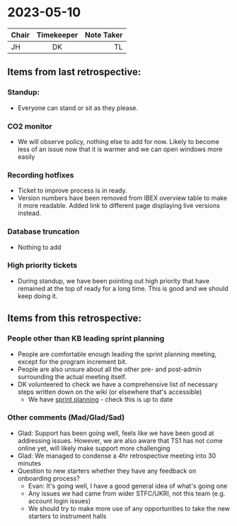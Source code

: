 # 2023-05-10

| Chair      | Timekeeper | Note Taker |
| :--------   | :---------: | ----------: |
| JH | DK | TL |

## Items from last retrospective:

### Standup: 
- Everyone can stand or sit as they please.

### CO2 monitor
- We will observe policy, nothing else to add for now. Likely to become less of an issue now that it is warmer and we can open windows more easily

### Recording hotfixes
- Ticket to improve process is in ready. 
- Version numbers have been removed from IBEX overview table to make it more readable. Added link to different page displaying live versions instead.

### Database truncation
- Nothing to add

### High priority tickets
- During standup, we have been pointing out high priority that have remained at the top of ready for a long time. This is good and we should keep doing it.

## Items from this retrospective:

### People other than KB leading sprint planning
- People are comfortable enough leading the sprint planning meeting, except for the program increment bit.
- People are also unsure about all the other pre- and post-admin surrounding the actual meeting itself.
- DK volunteered to check we have a comprehensive list of necessary steps written down on the wiki (or elsewhere that's accessible)
    - We have [sprint planning](/processes/meetings/Sprint-Planning) - check this is up to date

### Other comments (Mad/Glad/Sad)
- Glad: Support has been going well, feels like we have been good at addressing issues. However, we are also aware that TS1 has not come online yet, will likely make support more challenging
- Glad: We managed to condense a 4hr retrospective meeting into 30 minutes
- Question to new starters whether they have any feedback on onboarding process? 
    - Evan: It's going well, I have a good general idea of what's going one
    - Any issues we had came from wider STFC/UKRI, not this team (e.g. account login issues)
    - We should try to make more use of any opportunities to take the new starters to instrument halls